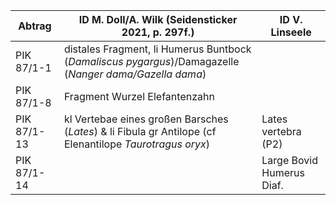 | Abtrag      | ID M. Doll/A. Wilk (Seidensticker 2021, p. 297f.)                                                        | ID V. Linseele            |
|-------------|----------------------------------------------------------------------------------------------------------|---------------------------|
| PIK 87/1-1  | distales Fragment, li Humerus Buntbock (*Damaliscus pygargus*)/Damagazelle (*Nanger dama/Gazella dama*)  |                           |
| PIK 87/1-8  | Fragment Wurzel Elefantenzahn                                                                            |                           |
| PIK 87/1-13 | kl Vertebae eines großen Barsches (*Lates*) & li Fibula gr Antilope (cf Elenantilope *Taurotragus oryx*) | Lates vertebra (P2)       |
| PIK 87/1-14 |                                                                                                          | Large Bovid Humerus Diaf. |